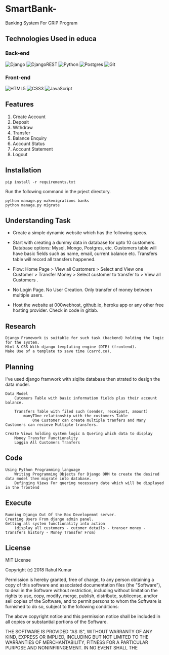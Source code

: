 # SmartBank-

Banking System For GRIP Program

## Technologies Used in educa

### Back-end

![Django](https://img.shields.io/badge/django-%23092E20.svg?style=for-the-badge&logo=django&logoColor=white)
![DjangoREST](https://img.shields.io/badge/DJANGO-REST-ff1709?style=for-the-badge&logo=django&logoColor=white&color=ff1709&labelColor=gray)
![Python](https://img.shields.io/badge/python-3670A0?style=for-the-badge&logo=python&logoColor=ffdd54)
![Postgres](https://img.shields.io/badge/postgres-%23316192.svg?style=for-the-badge&logo=postgresql&logoColor=white)
![Git](https://img.shields.io/badge/git-%23F05033.svg?style=for-the-badge&logo=git&logoColor=white)

### Front-end

![HTML5](https://img.shields.io/badge/html5-%23E34F26.svg?style=for-the-badge&logo=html5&logoColor=white)
![CSS3](https://img.shields.io/badge/css3-%231572B6.svg?style=for-the-badge&logo=css3&logoColor=white)
![JavaScript](https://img.shields.io/badge/javascript-%23323330.svg?style=for-the-badge&logo=javascript&logoColor=%23F7DF1E)

## Features

1. Create Account
2. Deposit
3. Withdraw
4. Transfer
5. Balance Enquiry
6. Account Status
7. Account Statement
8. Logout

## Installation

```shell
pip install -r requirements.txt 
```

Run the following command in the prject directory.

```shell
python manage.py makemigrations banks
python manage.py migrate
```

## Understanding Task

- Create a simple dynamic website which has the following specs.

- Start with creating a dummy data in database for upto 10
customers. Database options: Mysql, Mongo, Postgres, etc.
Customers table will have basic ﬁelds such as name, email,
current balance etc. Transfers table will record all transfers
happened.

- Flow: Home Page > View all Customers > Select and View one
Customer > Transfer Money > Select customer to transfer to >
View all Customers .

- No Login Page. No User Creation. Only transfer of money
between multiple users.

- Host the website at 000webhost, github.io, heroku app or any
other free hosting provider. Check in code in gitlab.

## Research

    Django Framework is suitable for such task (backend) holding the logic for the system.
    Html & CSS With django templating engine (DTE) (frontend).
    Make Use of a template to save time (carrd.co). 

## Planning

I've used django framwork with slqlite database then strated to design the data model.

    Data Model
        Cutomers Table with basic information fields plus their account balance.

        Transfers Table with filed such (sender, receipant, amount) 
            manyTOne relationship with the customers Table
                One Customer can create multiple tranfers and Many Customers can recieve Multiple transfers.

    Create Views holding system logic & Quering which data to display
        Money Transfer Functionality
        Loggin All Customers Tranfers

## Code

    Using Python Programming language
        Writing Programming Objects for Django ORM to create the desired data model then migrate into database.
        Definging Views For quering necessary date which will be displayed in the frontend

## Execute

    Running Django Out Of the Box Developemnt server.
    Creating Users From django admin panel.
    Getting all system functionality into action
        (display all customers - cutomer details - transer money - transfers history - Money Transfer From)

## License

MIT License

Copyright (c) 2018 Rahul Kumar

Permission is hereby granted, free of charge, to any person obtaining a copy
of this software and associated documentation files (the "Software"), to deal
in the Software without restriction, including without limitation the rights
to use, copy, modify, merge, publish, distribute, sublicense, and/or sell
copies of the Software, and to permit persons to whom the Software is
furnished to do so, subject to the following conditions:

The above copyright notice and this permission notice shall be included in all
copies or substantial portions of the Software.

THE SOFTWARE IS PROVIDED "AS IS", WITHOUT WARRANTY OF ANY KIND, EXPRESS OR
IMPLIED, INCLUDING BUT NOT LIMITED TO THE WARRANTIES OF MERCHANTABILITY,
FITNESS FOR A PARTICULAR PURPOSE AND NONINFRINGEMENT. IN NO EVENT SHALL THE
